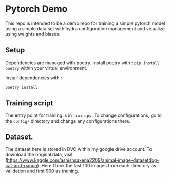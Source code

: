 # Pytorch Demo

This repo is intended to be a demo repo for training a simple pytorch model using a simple data set with hydra configuration management and visualize using weights and biases. 

## Setup

Dependencies are managed with poetry. Install poetry with : `pip install poetry` within your virtual environment. 

Install dependencies with :

`poetry install` 

## Training script

The entry point for training is in `train.py`. To change configurations, go to the `config/` directory and change any configurations there. 

## Dataset. 

The dataset here is stored in DVC within my google drive account. To download the original data, visit (https://www.kaggle.com/ashishsaxena2209/animal-image-datasetdog-cat-and-panda). Here I took the last 100 images from each directory as validation and first 900 as training. 

